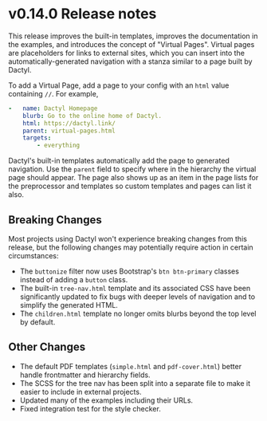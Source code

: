 # v0.14.0 Release notes

This release improves the built-in templates, improves the documentation in the examples, and introduces the concept of "Virtual Pages". Virtual pages are placeholders for links to external sites, which you can insert into the automatically-generated navigation with a stanza similar to a page built by Dactyl.

To add a Virtual Page, add a page to your config with an `html` value containing `//`. For example,

```yaml
-   name: Dactyl Homepage
    blurb: Go to the online home of Dactyl.
    html: https://dactyl.link/
    parent: virtual-pages.html
    targets:
        - everything
```

Dactyl's built-in templates automatically add the page to generated navigation. Use the `parent` field to specify where in the hierarchy the virtual page should appear. The page also shows up as an item in the page lists for the preprocessor and templates so custom templates and pages can list it also.

## Breaking Changes

Most projects using Dactyl won't experience breaking changes from this release, but the following changes may potentially require action in certain circumstances:

- The `buttonize` filter now uses Bootstrap's `btn btn-primary` classes instead of adding a `button` class.
- The built-in `tree-nav.html` template and its associated CSS have been significantly updated to fix bugs with deeper levels of navigation and to simplify the generated HTML.
- The `children.html` template no longer omits blurbs beyond the top level by default.

## Other Changes

- The default PDF templates (`simple.html` and `pdf-cover.html`) better handle frontmatter and hierarchy fields.
- The SCSS for the tree nav has been split into a separate file to make it easier to include in external projects.
- Updated many of the examples including their URLs.
- Fixed integration test for the style checker.
